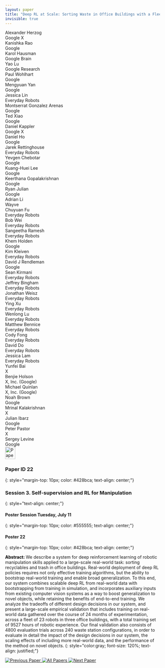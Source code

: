 ```yaml
---
layout: paper
title: "Deep RL at Scale: Sorting Waste in Office Buildings with a Fleet of Mobile Manipulators"
invisible: true
---
```

<div class="paper-authors">
<div class="paper-author-box">
    <div class="paper-author-name">Alexander Herzog</div>
    <div class="paper-author-uni">Google X</div>
</div>
<div class="paper-author-box">
    <div class="paper-author-name">Kanishka Rao</div>
    <div class="paper-author-uni">Google</div>
</div>
<div class="paper-author-box">
    <div class="paper-author-name">Karol Hausman</div>
    <div class="paper-author-uni">Google Brain</div>
</div>
<div class="paper-author-box">
    <div class="paper-author-name">Yao Lu</div>
    <div class="paper-author-uni">Google Research</div>
</div>
<div class="paper-author-box">
    <div class="paper-author-name">Paul Wohlhart</div>
    <div class="paper-author-uni">Google</div>
</div>
<div class="paper-author-box">
    <div class="paper-author-name">Mengyuan Yan</div>
    <div class="paper-author-uni">Google</div>
</div>
<div class="paper-author-box">
    <div class="paper-author-name">Jessica Lin</div>
    <div class="paper-author-uni">Everyday Robots</div>
</div>
<div class="paper-author-box">
    <div class="paper-author-name">Montserrat Gonzalez Arenas</div>
    <div class="paper-author-uni">Google</div>
</div>
<div class="paper-author-box">
    <div class="paper-author-name">Ted Xiao</div>
    <div class="paper-author-uni">Google</div>
</div>
<div class="paper-author-box">
    <div class="paper-author-name">Daniel Kappler</div>
    <div class="paper-author-uni">Google X</div>
</div>
<div class="paper-author-box">
    <div class="paper-author-name">Daniel Ho</div>
    <div class="paper-author-uni">Google</div>
</div>
<div class="paper-author-box">
    <div class="paper-author-name">Jarek Rettinghouse</div>
    <div class="paper-author-uni">Everyday Robots	</div>
</div>
<div class="paper-author-box">
    <div class="paper-author-name">Yevgen Chebotar</div>
    <div class="paper-author-uni">Google</div>
</div>
<div class="paper-author-box">
    <div class="paper-author-name">Kuang-Huei Lee</div>
    <div class="paper-author-uni">Google</div>
</div>
<div class="paper-author-box">
    <div class="paper-author-name">Keerthana Gopalakrishnan</div>
    <div class="paper-author-uni">Google</div>
</div>
<div class="paper-author-box">
    <div class="paper-author-name">Ryan Julian</div>
    <div class="paper-author-uni">Google</div>
</div>
<div class="paper-author-box">
    <div class="paper-author-name">Adrian Li</div>
    <div class="paper-author-uni">Wayve</div>
</div>
<div class="paper-author-box">
    <div class="paper-author-name">Chuyuan Fu</div>
    <div class="paper-author-uni">Everyday Robots	</div>
</div>
<div class="paper-author-box">
    <div class="paper-author-name">Bob Wei</div>
    <div class="paper-author-uni">Everyday Robots</div>
</div>
<div class="paper-author-box">
    <div class="paper-author-name">Sangeetha Ramesh</div>
    <div class="paper-author-uni">Everyday Robots	</div>
</div>
<div class="paper-author-box">
    <div class="paper-author-name">Khem Holden</div>
    <div class="paper-author-uni">Google</div>
</div>
<div class="paper-author-box">
    <div class="paper-author-name">Kim Kleiven</div>
    <div class="paper-author-uni">Everyday Robots</div>
</div>
<div class="paper-author-box">
    <div class="paper-author-name">David J Rendleman</div>
    <div class="paper-author-uni">Google</div>
</div>
<div class="paper-author-box">
    <div class="paper-author-name">Sean Kirmani</div>
    <div class="paper-author-uni">Everyday Robots</div>
</div>
<div class="paper-author-box">
    <div class="paper-author-name">Jeffrey Bingham</div>
    <div class="paper-author-uni">Everyday Robots</div>
</div>
<div class="paper-author-box">
    <div class="paper-author-name">Jonathan Weisz</div>
    <div class="paper-author-uni">Everyday Robots</div>
</div>
<div class="paper-author-box">
    <div class="paper-author-name">Ying Xu</div>
    <div class="paper-author-uni">Everyday Robots</div>
</div>
<div class="paper-author-box">
    <div class="paper-author-name">Wenlong Lu</div>
    <div class="paper-author-uni">Everyday Robots</div>
</div>
<div class="paper-author-box">
    <div class="paper-author-name">Matthew Bennice</div>
    <div class="paper-author-uni">Everyday Robots</div>
</div>
<div class="paper-author-box">
    <div class="paper-author-name">Cody Fong</div>
    <div class="paper-author-uni">Everyday Robots	</div>
</div>
<div class="paper-author-box">
    <div class="paper-author-name">David Do</div>
    <div class="paper-author-uni">Everyday Robots</div>
</div>
<div class="paper-author-box">
    <div class="paper-author-name">Jessica Lam</div>
    <div class="paper-author-uni">Everyday Robots</div>
</div>
<div class="paper-author-box">
    <div class="paper-author-name">Yunfei Bai</div>
    <div class="paper-author-uni">X</div>
</div>
<div class="paper-author-box">
    <div class="paper-author-name">Benjie Holson</div>
    <div class="paper-author-uni">X, Inc. (Google)</div>
</div>
<div class="paper-author-box">
    <div class="paper-author-name">Michael Quinlan</div>
    <div class="paper-author-uni">X, Inc. (Google)</div>
</div>
<div class="paper-author-box">
    <div class="paper-author-name">Noah Brown</div>
    <div class="paper-author-uni">Google</div>
</div>
<div class="paper-author-box">
    <div class="paper-author-name">Mrinal Kalakrishnan</div>
    <div class="paper-author-uni">X</div>
</div>
<div class="paper-author-box">
    <div class="paper-author-name">Julian Ibarz</div>
    <div class="paper-author-uni">Google</div>
</div>
<div class="paper-author-box">
    <div class="paper-author-name">Peter Pastor</div>
    <div class="paper-author-uni">X</div>
</div>
<div class="paper-author-box">
    <div class="paper-author-name">Sergey Levine</div>
    <div class="paper-author-uni">Google</div>
</div>

</div><div class="paper-pdf">
<div> <a href="http://www.roboticsproceedings.org/rss19/p022.pdf"><img src="{{ site.baseurl }}/images/paper_link.png" alt="Paper Website" width = "33"  height = "40"/></a> </div>
</div>

### Paper ID 22
{: style="margin-top: 10px; color: #428bca; text-align: center;"}

### Session 3. Self-supervision and RL for Manipulation
{: style="text-align: center;"}

#### Poster Session Tuesday, July 11
{: style="margin-top: 10px; color: #555555; text-align: center;"}

#### Poster 22
{: style="margin-top: 10px; color: #428bca; text-align: center;"}

<b style="color: black;">Abstract: </b>We describe a system for deep reinforcement learning of robotic manipulation skills applied to a large-scale real-world task: sorting recyclables and trash in office buildings. Real-world deployment of deep RL policies requires not only effective training algorithms, but the ability to bootstrap real-world training and enable broad generalization. To this end, our system combines scalable deep RL from real-world data with bootstrapping from training in simulation, and incorporates auxiliary inputs from existing computer vision systems as a way to boost generalization to novel objects, while retaining the benefits of end-to-end training. We analyze the tradeoffs of different design decisions in our system, and present a large-scale empirical validation that includes training on real-world data gathered over the course of 24
months of experimentation, across a fleet of 23 robots in three office buildings, with a total training set of 9527 hours of robotic experience. Our final validation also consists of 4800 evaluation trials across 240 waste station configurations, in order to evaluate in detail the impact of the design decisions in our system, the scaling effects of including more real-world data, and the performance of the method on novel objects.
{: style="color:gray; font-size: 120%; text-align: justified;"}


<div class="paper-menu">
<a href="{{ site.baseurl }}/program/papers/021/"> <img src="{{ site.baseurl }}/images/previous_paper_icon.png" alt="Previous Paper" title="Previous Paper"/> </a>
<a href="{{ site.baseurl }}/program/papers"><img src="{{ site.baseurl }}/images/overview_icon.png" alt="All Papers" title="All Papers"/> </a>
<a href="{{ site.baseurl }}/program/papers/023/"> <img src="{{ site.baseurl }}/images/next_paper_icon.png" alt="Next Paper" title="Next Paper"/> </a>

</div>
